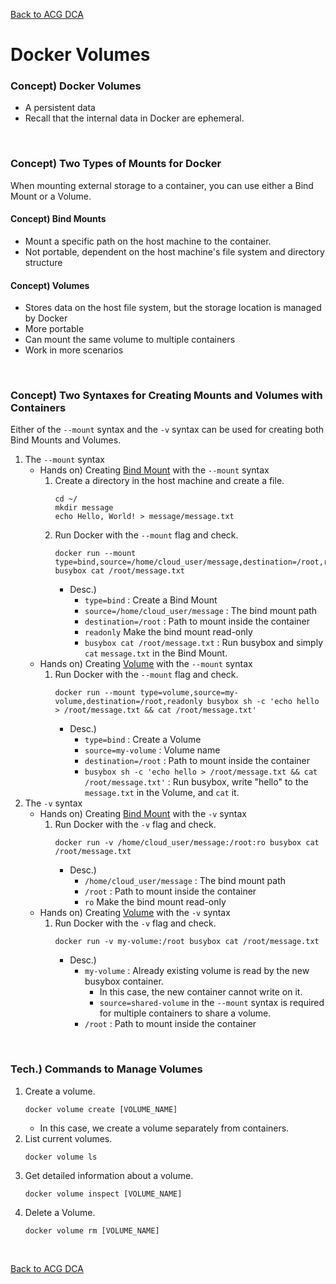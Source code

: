 [Back to ACG DCA](../main.md)

# Docker Volumes

### Concept) Docker Volumes
- A persistent data
- Recall that the internal data in Docker are ephemeral.

<br>

### Concept) Two Types of Mounts for Docker
When mounting external storage to a container, you can use either a Bind Mount or a Volume.
#### Concept) Bind Mounts
- Mount a specific path on the host machine to the container.
- Not portable, dependent on the host machine's file system and directory structure

#### Concept) Volumes
- Stores data on the host file system, but the storage location is managed by Docker
- More portable
- Can mount the same volume to multiple containers
- Work in more scenarios

<br>

### Concept) Two Syntaxes for Creating Mounts and Volumes with Containers
Either of the ```--mount``` syntax and the ```-v``` syntax can be used for creating both Bind Mounts and Volumes.
1. The ```--mount``` syntax
   - Hands on) Creating [Bind Mount](#concept-bind-mounts) with the ```--mount``` syntax
     1. Create a directory in the host machine and create a file.
        ```
        cd ~/
        mkdir message
        echo Hello, World! > message/message.txt
        ```
     2. Run Docker with the ```--mount``` flag and check.
        ```
        docker run --mount type=bind,source=/home/cloud_user/message,destination=/root,readonly busybox cat /root/message.txt
        ```
        - Desc.)
          - ```type=bind``` : Create a Bind Mount
          - ```source=/home/cloud_user/message``` : The bind mount path
          - ```destination=/root``` : Path to mount inside the container
          - ```readonly``` Make the bind mount read-only
          - ```busybox cat /root/message.txt``` : Run busybox and simply ```cat``` ```message.txt``` in the Bind Mount.
   - Hands on) Creating [Volume](#concept-volumes) with the ```--mount``` syntax
     1. Run Docker with the ```--mount``` flag and check.
        ```
        docker run --mount type=volume,source=my-volume,destination=/root,readonly busybox sh -c 'echo hello > /root/message.txt && cat /root/message.txt'
        ```
        - Desc.)
          - ```type=bind``` : Create a Volume
          - ```source=my-volume``` : Volume name
          - ```destination=/root``` : Path to mount inside the container
          - ```busybox sh -c 'echo hello > /root/message.txt && cat /root/message.txt'``` : Run busybox, write "hello" to the ```message.txt``` in the Volume, and ```cat``` it.
2. The ```-v``` syntax
   - Hands on) Creating [Bind Mount](#concept-bind-mounts) with the ```-v``` syntax
     1. Run Docker with the ```-v``` flag and check.
        ```
        docker run -v /home/cloud_user/message:/root:ro busybox cat /root/message.txt
        ```
        - Desc.)
          - ```/home/cloud_user/message``` : The bind mount path
          - ```/root``` : Path to mount inside the container
          - ```ro``` Make the bind mount read-only
   - Hands on) Creating [Volume](#concept-volumes) with the ```-v``` syntax
     1. Run Docker with the ```-v``` flag and check.
        ```
        docker run -v my-volume:/root busybox cat /root/message.txt
        ```
        - Desc.)
          - ```my-volume``` : Already existing volume is read by the new busybox container. 
            - In this case, the new container cannot write on it. 
            - ```source=shared-volume``` in the ```--mount``` syntax is required for multiple containers to share a volume.
          - ```/root``` : Path to mount inside the container

<br>

### Tech.) Commands to Manage Volumes
1. Create a volume.
   ```
   docker volume create [VOLUME_NAME]
   ```
   - In this case, we create a volume separately from containers.
2. List current volumes.
   ```
   docker volume ls
   ```
3. Get detailed information about a volume.
   ```
   docker volume inspect [VOLUME_NAME]
   ```
4. Delete a Volume.
   ```
   docker volume rm [VOLUME_NAME]
   ```

<br>

[Back to ACG DCA](../main.md)